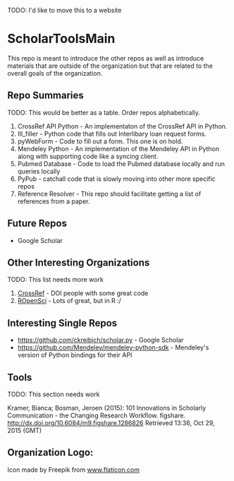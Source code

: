 TODO: I'd like to move this to a website

# ScholarToolsMain
This repo is meant to introduce the other repos as well as introduce materials that are outside of the organization but that are related to the overall goals of the organization.

## Repo Summaries ##

TODO: This would be better as a table. Order repos alphabetically.

1. CrossRef API Python - An implementaton of the CrossRef API in Python.
1. Ill_filler - Python code that fills out Interlibary loan request forms.
1. pyWebForm - Code to fill out a form. This one is on hold.
1. Mendeley Python - An implementation of the Mendeley API in Python along with supporting code like a syncing client.
1. Pubmed Database - Code to load the Pubmed database locally and run queries locally
1. PyPub - catchall code that is slowly moving into other more specific repos
1. Reference Resolver - This repo should facilitate getting a list of references from a paper.

## Future Repos

+ Google Scholar

## Other Interesting Organizations

TODO: This list needs more work

1. [CrossRef](https://github.com/CrossRef) - DOI people with some great code
1. [ROpenSci](https://github.com/ropensci) - Lots of great, but in R :/

## Interesting Single Repos

+ https://github.com/ckreibich/scholar.py - Google Scholar
+ https://github.com/Mendeley/mendeley-python-sdk - Mendeley's version of Python bindings for their API

## Tools

TODO: This section needs work

Kramer, Bianca; Bosman, Jeroen (2015): 101 Innovations in Scholarly Communication - the Changing Research Workflow. figshare.
http://dx.doi.org/10.6084/m9.figshare.1286826
Retrieved 13:36, Oct 29, 2015 (GMT)

## Organization Logo:
Icon made by Freepik from www.flaticon.com 
